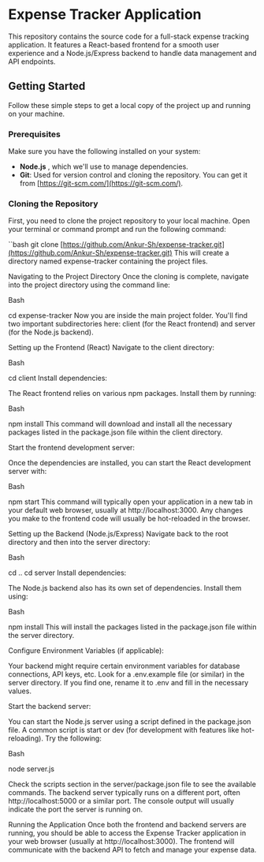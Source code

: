 # Expense Tracker Application

This repository contains the source code for a full-stack expense tracking application. It features a React-based frontend for a smooth user experience and a Node.js/Express backend to handle data management and API endpoints.

## Getting Started

Follow these simple steps to get a local copy of the project up and running on your machine.

### Prerequisites

Make sure you have the following installed on your system:

* **Node.js** , which we'll use to manage dependencies.
* **Git**: Used for version control and cloning the repository. You can get it from [https://git-scm.com/](https://git-scm.com/).

### Cloning the Repository

First, you need to clone the project repository to your local machine. Open your terminal or command prompt and run the following command:

``bash
git clone [https://github.com/Ankur-Sh/expense-tracker.git](https://github.com/Ankur-Sh/expense-tracker.git)
This will create a directory named expense-tracker containing the project files.

Navigating to the Project Directory
Once the cloning is complete, navigate into the project directory using the command line:

Bash

cd expense-tracker
Now you are inside the main project folder. You'll find two important subdirectories here: client (for the React frontend) and server (for the Node.js backend).

Setting up the Frontend (React)
Navigate to the client directory:

Bash

cd client
Install dependencies:

The React frontend relies on various npm packages. Install them by running:

Bash

npm install
This command will download and install all the necessary packages listed in the package.json file within the client directory.

Start the frontend development server:

Once the dependencies are installed, you can start the React development server with:

Bash

npm start
This command will typically open your application in a new tab in your default web browser, usually at http://localhost:3000. Any changes you make to the frontend code will usually be hot-reloaded in the browser.

Setting up the Backend (Node.js/Express)
Navigate back to the root directory and then into the server directory:

Bash

cd ..
cd server
Install dependencies:

The Node.js backend also has its own set of dependencies. Install them using:

Bash

npm install
This will install the packages listed in the package.json file within the server directory.

Configure Environment Variables (if applicable):

Your backend might require certain environment variables for database connections, API keys, etc. Look for a .env.example file (or similar) in the server directory. If you find one, rename it to .env and fill in the necessary values.

Start the backend server:

You can start the Node.js server using a script defined in the package.json file. A common script is start or dev (for development with features like hot-reloading). Try the following:

Bash

node server.js

Check the scripts section in the server/package.json file to see the available commands. The backend server typically runs on a different port, often http://localhost:5000 or a similar port. The console output will usually indicate the port the server is running on.

Running the Application
Once both the frontend and backend servers are running, you should be able to access the Expense Tracker application in your web browser (usually at http://localhost:3000). The frontend will communicate with the backend API to fetch and manage your expense data.
